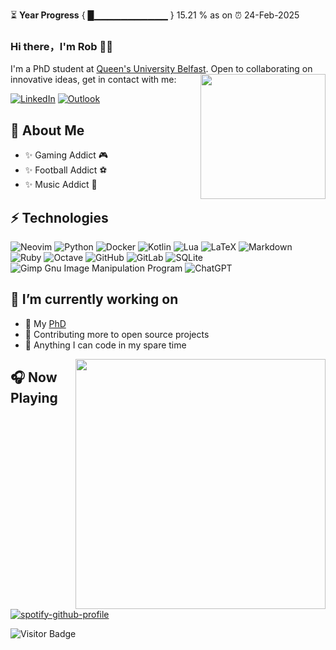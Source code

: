 ⏳ **Year Progress** { █▁▁▁▁▁▁▁▁▁▁▁ } 15.21 % as on ⏰ 24-Feb-2025
### Hi there，I'm Rob 🙋‍♂️
I'm a PhD student at [Queen's University Belfast](https://pure.qub.ac.uk/en/persons/rob-williamson). Open to collaborating on innovative ideas, get in contact with me:
<img align='right' src='https://user-images.githubusercontent.com/5713670/87202985-820dcb80-c2b6-11ea-9f56-7ec461c497c3.gif' width='200"'>

[![LinkedIn](https://img.shields.io/badge/linkedin-%230077B5.svg?style=for-the-badge&logo=linkedin&logoColor=white)](https://www.linkedin.com/in/rob-williamson-4ba61812b/)
[![Outlook](https://img.shields.io/badge/Microsoft_Outlook-0078D4?style=for-the-badge&logo=microsoft-outlook&logoColor=white)](mailto:rwilliamson15@qub.ac.uk)

## 👋 About Me
- ✨ Gaming Addict 🎮
- ✨ Football Addict ⚽
- ✨ Music Addict 🎸

## ⚡ Technologies
![Neovim](https://img.shields.io/badge/NeoVim-%2357A143.svg?&style=for-the-badge&logo=neovim&logoColor=white)
![Python](https://img.shields.io/badge/python-3670A0?style=for-the-badge&logo=python&logoColor=ffdd54)
![Docker](https://img.shields.io/badge/docker-%230db7ed.svg?style=for-the-badge&logo=docker&logoColor=white)
![Kotlin](https://img.shields.io/badge/kotlin-%237F52FF.svg?style=for-the-badge&logo=kotlin&logoColor=white)
![Lua](https://img.shields.io/badge/lua-%232C2D72.svg?style=for-the-badge&logo=lua&logoColor=white)
![LaTeX](https://img.shields.io/badge/latex-%23008080.svg?style=for-the-badge&logo=latex&logoColor=white)
![Markdown](https://img.shields.io/badge/markdown-%23000000.svg?style=for-the-badge&logo=markdown&logoColor=white)
![Ruby](https://img.shields.io/badge/ruby-%23CC342D.svg?style=for-the-badge&logo=ruby&logoColor=white)
![Octave](https://img.shields.io/badge/OCTAVE-darkblue?style=for-the-badge&logo=octave&logoColor=fcd683)
![GitHub](https://img.shields.io/badge/github-%23121011.svg?style=for-the-badge&logo=github&logoColor=white)
![GitLab](https://img.shields.io/badge/gitlab-%23181717.svg?style=for-the-badge&logo=gitlab&logoColor=white)
![SQLite](https://img.shields.io/badge/sqlite-%2307405e.svg?style=for-the-badge&logo=sqlite&logoColor=white)
![Gimp Gnu Image Manipulation Program](https://img.shields.io/badge/Gimp-657D8B?style=for-the-badge&logo=gimp&logoColor=FFFFFF)
![ChatGPT](https://img.shields.io/badge/chatGPT-74aa9c?style=for-the-badge&logo=openai&logoColor=white)

## 🔭 I’m currently working on
- 🌱 My [PhD](https://pure.qub.ac.uk/en/persons/rob-williamson)
- 🌱 Contributing more to open source projects
- 🌱 Anything I can code in my spare time

<img align='right' src='https://github-readme-stats.vercel.app/api?username=RobWilliamson15&count_private=true&show_icons=true&include_all_commits=true&theme=radical' width='400"'>

<!--![Github Stats](https://github-readme-stats.vercel.app/api?username=RobWilliamson15&count_private=true&show_icons=true&include_all_commits=true&theme=radical)-->
  
<!--<img src="https://user-images.githubusercontent.com/38964964/167205200-026483f2-8b0f-4101-b76f-96347a246889.png" width="50%" alt="Python fake tip: to improve the readability of your code, you can import __future__ as tomorrow">-->

## 🎧 Now Playing
[![spotify-github-profile](https://spotify-github-profile.vercel.app/api/view?uid=119121484&cover_image=true&theme=natemoo-re&show_offline=false&background_color=121212&interchange=true&bar_color=53b14f&bar_color_cover=false)](https://spotify-github-profile.vercel.app/api/view?uid=119121484&redirect=true)

  


![Visitor Badge](https://visitor-badge.laobi.icu/badge?page_id=RobWilliamson15.RobWilliamson&theme=radical)


